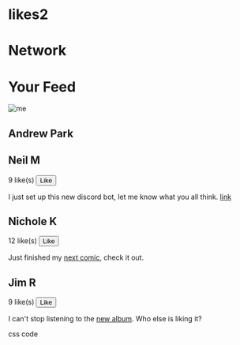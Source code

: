 # likes2
<!DOCTYPE html>
<html lang="en">
<head>
    <meta charset="UTF-8">
    <meta http-equiv="X-UA-Compatible" content="IE=edge">
    <meta name="viewport" content="width=device-width, initial-scale=1.0">
    <title>Likes</title>
    <link rel="stylesheet" href="style2.css">
</head>
<body>
    <div class="container">
        <div class="top">
            <h1>Network</h1>
        </div>
        <h1 class="centered">Your Feed</h1>
        <div class="row">
            <div class="left">
                <div class="user">
                    <img src="./prfpic.webp" alt="me" class="avatarM">
                    <h2>Andrew Park</h2>
                </div>
            </div>
            <div class="right">
                <div class="post">
                    <div class="topLine">
                        <h2>Neil M</h2>
                        <div class="likes">
                            <span id="post-1">9 like(s)</span>
                            <button class="likeBtn" onclick="like(0)">Like</button>
                        </div>
                    </div>
                    <p>I just set up this new discord bot, let me know what you all think. <a href="#">link</a></p>
                </div>
                <div class="post">
                    <div class="topLine">
                        <h2>Nichole K</h2>
                        <div class="likes">
                            <span id="post-2">12 like(s)</span>
                            <button class="likeBtn" onclick="like(1)">Like</button>
                        </div>
                    </div>
                    <p>Just finished my <a href="#">next comic</a>, check it out.</p>
                </div>
                <div class="post">
                    <div class="topLine">
                        <h2>Jim R</h2>
                        <div class="likes">
                            <span id="post-3">9 like(s)</span>
                            <button class="likeBtn" onclick="like(2)">Like</button>
                        </div>
                    </div>
                    <p>I can't stop listening to the <a href="#">new album</a>. Who else is liking it?</p>
                </div>
            </div>
        </div>
    </div>
    <script src="script2.js"></script>
</body>
</html>

css code
